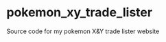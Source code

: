 pokemon_xy_trade_lister
=======================

Source code for my pokemon X&amp;Y trade lister website
